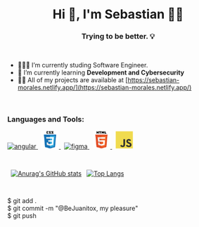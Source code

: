 <h1 align="center">Hi 👋, I'm Sebastian 🧑‍💻</h1>
<h3 align="center">Trying to be better. 💡</h3>

<br>

- 👨🏻‍💻 I’m currently studing Software Engineer.
- 🌱 I’m currently learning **Development and Cybersecurity**
- 👨‍💻 All of my projects are available at [https://sebastian-morales.netlify.app/](https://sebastian-morales.netlify.app/) 

<br>

<h3 align="left">Languages and Tools:</h3>
<p align="left"> 
  <a href="https://angular.io" target="_blank"> 
    <img src="https://angular.io/assets/images/logos/angular/angular.svg" alt="angular" width="40" height="40"/> 
  </a> &nbsp;
  <a href="https://www.w3schools.com/css/" target="_blank" rel="noreferrer"> 
    <img src="https://raw.githubusercontent.com/devicons/devicon/master/icons/css3/css3-original-wordmark.svg" alt="css3" width="40" height="40"/> 
  </a> &nbsp;
  <a href="https://www.figma.com/" target="_blank" rel="noreferrer"> 
    <img src="https://www.vectorlogo.zone/logos/figma/figma-icon.svg" alt="figma" width="40" height="40"/> 
  </a> &nbsp;
  <a href="https://www.w3.org/html/" target="_blank" rel="noreferrer"> 
    <img src="https://raw.githubusercontent.com/devicons/devicon/master/icons/html5/html5-original-wordmark.svg" alt="html5" width="40" height="40"/> 
  </a> &nbsp;
  <a href="https://developer.mozilla.org/en-US/docs/Web/JavaScript" target="_blank"> 
    <img src="https://raw.githubusercontent.com/devicons/devicon/master/icons/javascript/javascript-original.svg" alt="javascript" width="40" height="40"/> 
  </a>
</p>

<br>

&nbsp; [![Anurag's GitHub stats](https://github-readme-stats.vercel.app/api?username=bejuanit0x&show_icons=true&theme=dark)](https://github.com/bejuanit0x/github-readme-stats)
&nbsp; [![Top Langs](https://github-readme-stats.vercel.app/api/top-langs/?username=bejuanit0x&layout=compact&show_icons=true&theme=dark)](https://github.com/bejuanit0x/github-readme-stats)

<br>

$ git add . <br>
$ git commit -m "@BeJuanitox, my pleasure" <br>
$ git push 
